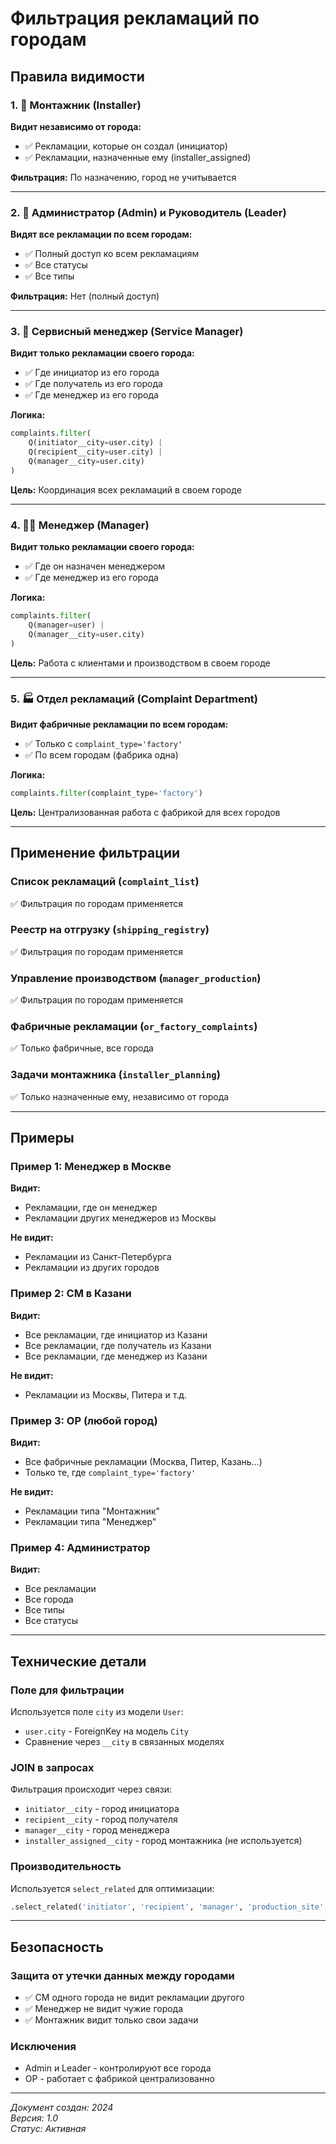 # Фильтрация рекламаций по городам

## Правила видимости

### 1. 🔧 Монтажник (Installer)
**Видит независимо от города:**
- ✅ Рекламации, которые он создал (инициатор)
- ✅ Рекламации, назначенные ему (installer_assigned)

**Фильтрация:** По назначению, город не учитывается

---

### 2. 👑 Администратор (Admin) и Руководитель (Leader)
**Видят все рекламации по всем городам:**
- ✅ Полный доступ ко всем рекламациям
- ✅ Все статусы
- ✅ Все типы

**Фильтрация:** Нет (полный доступ)

---

### 3. 👔 Сервисный менеджер (Service Manager)
**Видит только рекламации своего города:**
- ✅ Где инициатор из его города
- ✅ Где получатель из его города
- ✅ Где менеджер из его города

**Логика:**
```python
complaints.filter(
    Q(initiator__city=user.city) | 
    Q(recipient__city=user.city) |
    Q(manager__city=user.city)
)
```

**Цель:** Координация всех рекламаций в своем городе

---

### 4. 👨‍💼 Менеджер (Manager)
**Видит только рекламации своего города:**
- ✅ Где он назначен менеджером
- ✅ Где менеджер из его города

**Логика:**
```python
complaints.filter(
    Q(manager=user) | 
    Q(manager__city=user.city)
)
```

**Цель:** Работа с клиентами и производством в своем городе

---

### 5. 🏭 Отдел рекламаций (Complaint Department)
**Видит фабричные рекламации по всем городам:**
- ✅ Только с `complaint_type='factory'`
- ✅ По всем городам (фабрика одна)

**Логика:**
```python
complaints.filter(complaint_type='factory')
```

**Цель:** Централизованная работа с фабрикой для всех городов

---

## Применение фильтрации

### Список рекламаций (`complaint_list`)
✅ Фильтрация по городам применяется

### Реестр на отгрузку (`shipping_registry`)
✅ Фильтрация по городам применяется

### Управление производством (`manager_production`)
✅ Фильтрация по городам применяется

### Фабричные рекламации (`or_factory_complaints`)
✅ Только фабричные, все города

### Задачи монтажника (`installer_planning`)
✅ Только назначенные ему, независимо от города

---

## Примеры

### Пример 1: Менеджер в Москве
**Видит:**
- Рекламации, где он менеджер
- Рекламации других менеджеров из Москвы

**Не видит:**
- Рекламации из Санкт-Петербурга
- Рекламации из других городов

### Пример 2: СМ в Казани
**Видит:**
- Все рекламации, где инициатор из Казани
- Все рекламации, где получатель из Казани
- Все рекламации, где менеджер из Казани

**Не видит:**
- Рекламации из Москвы, Питера и т.д.

### Пример 3: ОР (любой город)
**Видит:**
- Все фабричные рекламации (Москва, Питер, Казань...)
- Только те, где `complaint_type='factory'`

**Не видит:**
- Рекламации типа "Монтажник"
- Рекламации типа "Менеджер"

### Пример 4: Администратор
**Видит:**
- Все рекламации
- Все города
- Все типы
- Все статусы

---

## Технические детали

### Поле для фильтрации
Используется поле `city` из модели `User`:
- `user.city` - ForeignKey на модель `City`
- Сравнение через `__city` в связанных моделях

### JOIN в запросах
Фильтрация происходит через связи:
- `initiator__city` - город инициатора
- `recipient__city` - город получателя
- `manager__city` - город менеджера
- `installer_assigned__city` - город монтажника (не используется)

### Производительность
Используется `select_related` для оптимизации:
```python
.select_related('initiator', 'recipient', 'manager', 'production_site', 'reason')
```

---

## Безопасность

### Защита от утечки данных между городами
- ✅ СМ одного города не видит рекламации другого
- ✅ Менеджер не видит чужие города
- ✅ Монтажник видит только свои задачи

### Исключения
- Admin и Leader - контролируют все города
- ОР - работает с фабрикой централизованно

---

*Документ создан: 2024*  
*Версия: 1.0*  
*Статус: Активная*


